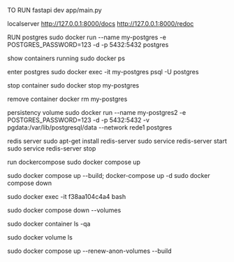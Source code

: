 TO RUN
fastapi dev app/main.py

localserver
http://127.0.0.1:8000/docs
http://127.0.0.1:8000/redoc


RUN postgres
sudo docker run --name my-postgres -e POSTGRES_PASSWORD=123 -d -p 5432:5432 postgres  

show containers running
sudo docker ps   

enter postgres
sudo docker exec -it my-postgres psql -U postgres

stop container 
sudo docker stop my-postgres

remove container
docker rm my-postgres

persistency volume
sudo docker run --name my-postgres2 -e POSTGRES_PASSWORD=123 -d -p 5432:5432 -v pgdata:/var/lib/postgresql/data --network rede1 postgres


redis server
sudo apt-get install redis-server
sudo service redis-server start
sudo service redis-server stop


run dockercompose 
sudo docker compose up


sudo docker compose up --build;
docker-compose up -d
sudo docker compose down


sudo docker exec -it f38aa104c4a4 bash

sudo docker compose down --volumes

sudo docker container ls -qa

sudo docker volume ls

sudo docker compose up --renew-anon-volumes --build